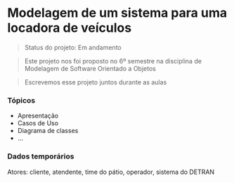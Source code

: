 # Modelagem de um sistema para uma locadora de veículos

> Status do projeto: Em andamento

> Este projeto nos foi proposto no 6º semestre na disciplina de Modelagem de Software Orientado a Objetos

> Escrevemos esse projeto juntos durante as aulas

### Tópicos

- Apresentação
- Casos de Uso
- Diagrama de classes
- ...

### Dados temporários

Atores: cliente, atendente, time do pátio, operador, sistema do DETRAN
